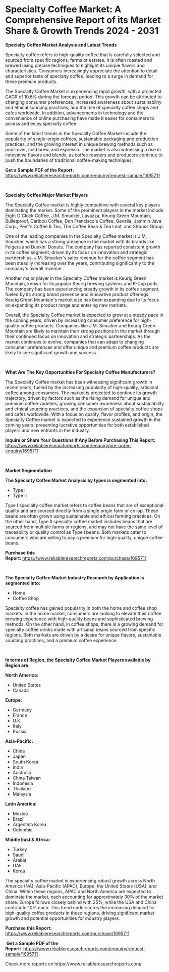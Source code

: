 <p><h1>Specialty Coffee Market: A Comprehensive Report of its Market Share & Growth Trends 2024 - 2031</h1></p><p><strong>Specialty Coffee Market Analysis and Latest Trends</strong></p>
<p><p>Specialty coffee refers to high-quality coffee that is carefully selected and sourced from specific regions, farms or estates. It is often roasted and brewed using precise techniques to highlight its unique flavors and characteristics. Consumers increasingly appreciate the attention to detail and superior taste of specialty coffee, leading to a surge in demand for these premium products.</p><p>The Specialty Coffee Market is experiencing rapid growth, with a projected CAGR of 10.6% during the forecast period. This growth can be attributed to changing consumer preferences, increased awareness about sustainability and ethical sourcing practices, and the rise of specialty coffee shops and cafes worldwide. In addition, advancements in technology and the convenience of online purchasing have made it easier for consumers to access and enjoy specialty coffee.</p><p>Some of the latest trends in the Specialty Coffee Market include the popularity of single-origin coffees, sustainable packaging and production practices, and the growing interest in unique brewing methods such as pour-over, cold brew, and espresso. The market is also witnessing a rise in innovative flavors and blends, as coffee roasters and producers continue to push the boundaries of traditional coffee-making techniques.</p></p>
<p><strong>Get a Sample PDF of the Report:&nbsp;</strong> <a href="https://www.reliableresearchreports.com/enquiry/request-sample/1695711">https://www.reliableresearchreports.com/enquiry/request-sample/1695711</a></p>
<p>&nbsp;</p>
<p><strong>Specialty Coffee Major Market Players</strong></p>
<p><p>The Specialty Coffee market is highly competitive with several key players dominating the market. Some of the prominent players in the market include Eight O'Clock Coffee, J.M. Smucker, Lavazza, Keurig Green Mountain, Bulletproof, Caribou Coffee, Don Francisco's Coffee, Gevalia, Jammin Java Corp., Peet's Coffee & Tea, The Coffee Bean & Tea Leaf, and Strauss Group.</p><p>One of the leading companies in the Specialty Coffee market is J.M. Smucker, which has a strong presence in the market with its brands like Folgers and Dunkin' Donuts. The company has reported consistent growth in its coffee segment, driven by its focus on innovation and strategic partnerships. J.M. Smucker's sales revenue for the coffee segment has been steadily increasing over the years, contributing significantly to the company's overall revenue.</p><p>Another major player in the Specialty Coffee market is Keurig Green Mountain, known for its popular Keurig brewing systems and K-Cup pods. The company has been experiencing steady growth in its coffee segment, fueled by its strong brand presence and innovative product offerings. Keurig Green Mountain's market size has been expanding due to its focus on expanding its product range and entering new markets.</p><p>Overall, the Specialty Coffee market is expected to grow at a steady pace in the coming years, driven by increasing consumer preference for high-quality coffee products. Companies like J.M. Smucker and Keurig Green Mountain are likely to maintain their strong positions in the market through their continued focus on innovation and strategic partnerships. As the market continues to evolve, companies that can adapt to changing consumer preferences and offer unique and premium coffee products are likely to see significant growth and success.</p></p>
<p>&nbsp;</p>
<p><strong>What Are The Key Opportunities For Specialty Coffee Manufacturers?</strong></p>
<p><p>The Specialty Coffee market has been witnessing significant growth in recent years, fueled by the increasing popularity of high-quality, artisanal coffee among consumers. The market is projected to continue its growth trajectory, driven by factors such as the rising demand for unique and premium coffee varieties, growing consumer awareness about sustainability and ethical sourcing practices, and the expansion of specialty coffee shops and cafes worldwide. With a focus on quality, flavor profiles, and origin, the Specialty Coffee market is expected to experience sustained growth in the coming years, presenting lucrative opportunities for both established players and new entrants in the industry.</p></p>
<p><strong>Inquire or Share Your Questions If Any Before Purchasing This Report:</strong> <a href="https://www.reliableresearchreports.com/enquiry/pre-order-enquiry/1695711">https://www.reliableresearchreports.com/enquiry/pre-order-enquiry/1695711</a></p>
<p>&nbsp;</p>
<p><strong>Market Segmentation</strong></p>
<p><strong>The Specialty Coffee Market Analysis by types is segmented into:</strong></p>
<p><ul><li>Type I</li><li>Type II</li></ul></p>
<p><p>Type I specialty coffee market refers to coffee beans that are of exceptional quality and are sourced directly from a single origin farm or co-op. These beans are often grown using sustainable and ethical farming practices. On the other hand, Type II specialty coffee market includes beans that are sourced from multiple farms or regions, and may not have the same level of traceability or quality control as Type I beans. Both markets cater to consumers who are willing to pay a premium for high-quality, unique coffee beans.</p></p>
<p><strong>Purchase this Report:&nbsp;</strong><a href="https://www.reliableresearchreports.com/purchase/1695711">https://www.reliableresearchreports.com/purchase/1695711</a></p>
<p>&nbsp;</p>
<p><strong>The Specialty Coffee Market Industry Research by Application is segmented into:</strong></p>
<p><ul><li>Home</li><li>Coffee Shop</li></ul></p>
<p><p>Specialty coffee has gained popularity in both the home and coffee shop markets. In the home market, consumers are looking to elevate their coffee brewing experience with high-quality beans and sophisticated brewing methods. On the other hand, in coffee shops, there is a growing demand for specialty coffee drinks made with artisanal beans sourced from specific regions. Both markets are driven by a desire for unique flavors, sustainable sourcing practices, and a premium coffee experience.</p></p>
<p>&nbsp;</p>
<p><strong>In terms of Region, the Specialty Coffee Market Players available by Region are:</strong></p>
<p>
    <p> <strong> North America: </strong>
        <ul>
            <li>United States</li>
            <li>Canada</li>
        </ul>
        </p> 
    <p> <strong> Europe: </strong>
        <ul>
            <li>Germany</li>
            <li>France</li>
            <li>U.K.</li>
            <li>Italy</li>
            <li>Russia</li>
        </ul>
        </p> 
    <p> <strong> Asia-Pacific: </strong>
        <ul>
            <li>China</li>
            <li>Japan</li>
            <li>South Korea</li>
            <li>India</li>
            <li>Australia</li>
            <li>China Taiwan</li>
            <li>Indonesia</li>
            <li>Thailand</li>
            <li>Malaysia</li>
        </ul>
        </p> 
    <p> <strong> Latin America: </strong>
        <ul>
            <li>Mexico</li>
            <li>Brazil</li>
            <li>Argentina Korea</li>
            <li>Colombia</li>
        </ul>
        </p> 
    <p> <strong> Middle East & Africa: </strong>
        <ul>
            <li>Turkey</li>
            <li>Saudi</li>
            <li>Arabia</li>
            <li>UAE</li>
            <li>Korea</li>
        </ul>
    </p>
    </p>
<p><p>The specialty coffee market is experiencing robust growth across North America (NA), Asia-Pacific (APAC), Europe, the United States (USA), and China. Within these regions, APAC and North America are expected to dominate the market, each accounting for approximately 30% of the market share. Europe follows closely behind with 25%, while the USA and China contribute 10% each. This trend underscores the increasing demand for high-quality coffee products in these regions, driving significant market growth and potential opportunities for industry players.</p></p>
<p><strong>Purchase this Report: </strong><a href="https://www.reliableresearchreports.com/purchase/1695711">https://www.reliableresearchreports.com/purchase/1695711</a></p>
<p>&nbsp;<strong>Get a Sample PDF of the Report:&nbsp;&nbsp;</strong><a href="https://www.reliableresearchreports.com/enquiry/request-sample/1695711">https://www.reliableresearchreports.com/enquiry/request-sample/1695711</a></p>
<p><strong></strong></p>
<p>Check more reports on https://www.reliableresearchreports.com/</p>